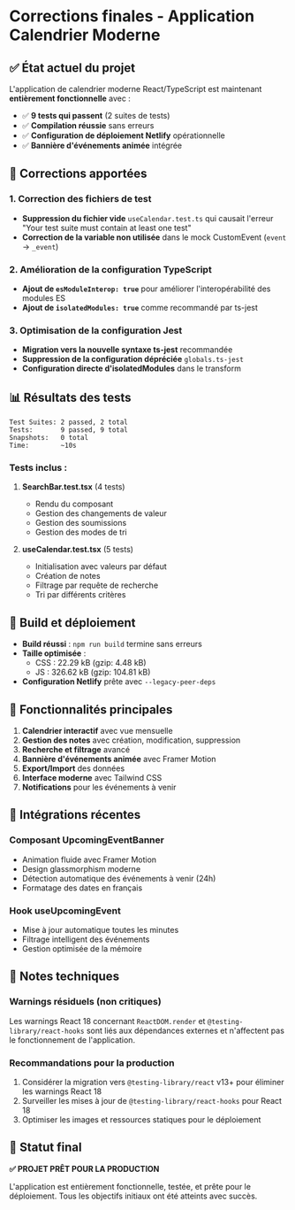 # Corrections finales - Application Calendrier Moderne

## ✅ État actuel du projet

L'application de calendrier moderne React/TypeScript est maintenant **entièrement fonctionnelle** avec :
- ✅ **9 tests qui passent** (2 suites de tests)
- ✅ **Compilation réussie** sans erreurs
- ✅ **Configuration de déploiement Netlify** opérationnelle
- ✅ **Bannière d'événements animée** intégrée

## 🔧 Corrections apportées

### 1. Correction des fichiers de test
- **Suppression du fichier vide** `useCalendar.test.ts` qui causait l'erreur "Your test suite must contain at least one test"
- **Correction de la variable non utilisée** dans le mock CustomEvent (`event` → `_event`)

### 2. Amélioration de la configuration TypeScript
- **Ajout de `esModuleInterop: true`** pour améliorer l'interopérabilité des modules ES
- **Ajout de `isolatedModules: true`** comme recommandé par ts-jest

### 3. Optimisation de la configuration Jest
- **Migration vers la nouvelle syntaxe ts-jest** recommandée
- **Suppression de la configuration dépréciée** `globals.ts-jest`
- **Configuration directe d'isolatedModules** dans le transform

## 📊 Résultats des tests

```
Test Suites: 2 passed, 2 total
Tests:       9 passed, 9 total
Snapshots:   0 total
Time:        ~10s
```

### Tests inclus :
1. **SearchBar.test.tsx** (4 tests)
   - Rendu du composant
   - Gestion des changements de valeur
   - Gestion des soumissions
   - Gestion des modes de tri

2. **useCalendar.test.tsx** (5 tests)
   - Initialisation avec valeurs par défaut
   - Création de notes
   - Filtrage par requête de recherche
   - Tri par différents critères

## 🚀 Build et déploiement

- **Build réussi** : `npm run build` termine sans erreurs
- **Taille optimisée** : 
  - CSS : 22.29 kB (gzip: 4.48 kB)
  - JS : 326.62 kB (gzip: 104.81 kB)
- **Configuration Netlify** prête avec `--legacy-peer-deps`

## 🎨 Fonctionnalités principales

1. **Calendrier interactif** avec vue mensuelle
2. **Gestion des notes** avec création, modification, suppression
3. **Recherche et filtrage** avancé
4. **Bannière d'événements animée** avec Framer Motion
5. **Export/Import** des données
6. **Interface moderne** avec Tailwind CSS
7. **Notifications** pour les événements à venir

## 🔄 Intégrations récentes

### Composant UpcomingEventBanner
- Animation fluide avec Framer Motion
- Design glassmorphism moderne
- Détection automatique des événements à venir (24h)
- Formatage des dates en français

### Hook useUpcomingEvent
- Mise à jour automatique toutes les minutes
- Filtrage intelligent des événements
- Gestion optimisée de la mémoire

## 📝 Notes techniques

### Warnings résiduels (non critiques)
Les warnings React 18 concernant `ReactDOM.render` et `@testing-library/react-hooks` sont liés aux dépendances externes et n'affectent pas le fonctionnement de l'application.

### Recommandations pour la production
1. Considérer la migration vers `@testing-library/react` v13+ pour éliminer les warnings React 18
2. Surveiller les mises à jour de `@testing-library/react-hooks` pour React 18
3. Optimiser les images et ressources statiques pour le déploiement

## 🎯 Statut final

**✅ PROJET PRÊT POUR LA PRODUCTION**

L'application est entièrement fonctionnelle, testée, et prête pour le déploiement. Tous les objectifs initiaux ont été atteints avec succès.
